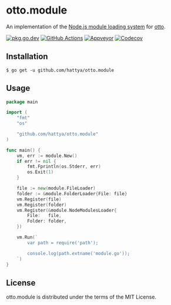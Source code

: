 # otto.module

An implementation of the [Node.js module loading system](https://nodejs.org/api/modules.html) for [otto](https://github.com/robertkrimen/otto).

[![pkg.go.dev](https://pkg.go.dev/badge/github.com/hattya/otto.module)](https://pkg.go.dev/github.com/hattya/otto.module)
[![GitHub Actions](https://github.com/hattya/otto.module/actions/workflows/ci.yml/badge.svg)](https://github.com/hattya/otto.module/actions/workflows/ci.yml)
[![Appveyor](https://ci.appveyor.com/api/projects/status/2uan2alkj5c6xe0r/branch/master?svg=true)](https://ci.appveyor.com/project/hattya/otto-module)
[![Codecov](https://codecov.io/gh/hattya/otto.module/branch/master/graph/badge.svg)](https://codecov.io/gh/hattya/otto.module)


## Installation

```console
$ go get -u github.com/hattya/otto.module
```


## Usage

```go
package main

import (
	"fmt"
	"os"

	"github.com/hattya/otto.module"
)

func main() {
	vm, err := module.New()
	if err != nil {
		fmt.Fprintln(os.Stderr, err)
		os.Exit(1)
	}

	file := new(module.FileLoader)
	folder := &module.FolderLoader{File: file}
	vm.Register(file)
	vm.Register(folder)
	vm.Register(&module.NodeModulesLoader{
		File:   file,
		Folder: folder,
	})

	vm.Run(`
		var path = require('path');

		console.log(path.extname('module.go'));
	`)
}
```


## License

otto.module is distributed under the terms of the MIT License.
